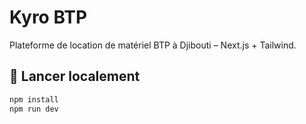 # Kyro BTP

Plateforme de location de matériel BTP à Djibouti – Next.js + Tailwind.

## 🚀 Lancer localement

```bash
npm install
npm run dev
